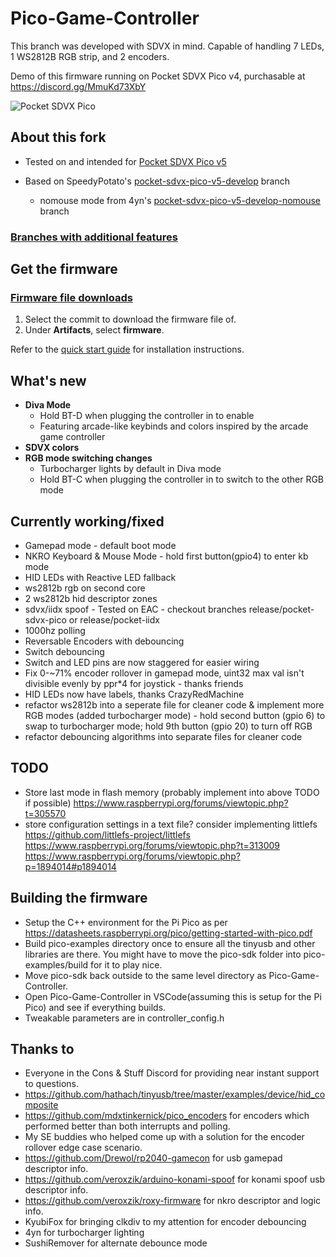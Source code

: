 # Pico-Game-Controller

This branch was developed with SDVX in mind. Capable of handling 7 LEDs, 1 WS2812B RGB strip, and 2 encoders.

Demo of this firmware running on Pocket SDVX Pico v4, purchasable at https://discord.gg/MmuKd73XbY

![Pocket SDVX Pico](demo.gif)

## About this fork

- Tested on and intended for [Pocket SDVX Pico v5](https://www.speedylabs.us/product/pocket-sdvx-pico-assembled/)

- Based on SpeedyPotato's [pocket-sdvx-pico-v5-develop](https://github.com/speedypotato/Pico-Game-Controller/tree/release/pocket-sdvx-pico-v5-develop) branch
  - nomouse mode from 4yn's [pocket-sdvx-pico-v5-develop-nomouse](https://github.com/4yn/Pico-Game-Controller/tree/release/pocket-sdvx-pico-v5-develop-nomouse) branch

### [Branches with additional features](https://github.com/SBence/Pico-Game-Controller/branches)

## Get the firmware

### [Firmware file downloads](https://github.com/SBence/Pico-Game-Controller/actions/workflows/build-firmware.yml?query=branch%3Acustom)

1. Select the commit to download the firmware file of.
2. Under **Artifacts**, select **firmware**.

Refer to the [quick start guide](https://docs.google.com/document/d/1D9CUx3U4uje8LoN8qtBFXIQEj6s7Rs03GC2eq-TACfs) for installation instructions.

## What's new

- **Diva Mode**
  - Hold BT-D when plugging the controller in to enable
  - Featuring arcade-like keybinds and colors inspired by the arcade game controller
- **SDVX colors**
- **RGB mode switching changes**
  - Turbocharger lights by default in Diva mode
  - Hold BT-C when plugging the controller in to switch to the other RGB mode

## Currently working/fixed

- Gamepad mode - default boot mode
- NKRO Keyboard & Mouse Mode - hold first button(gpio4) to enter kb mode
- HID LEDs with Reactive LED fallback
- ws2812b rgb on second core
- 2 ws2812b hid descriptor zones
- sdvx/iidx spoof - Tested on EAC - checkout branches release/pocket-sdvx-pico or release/pocket-iidx
- 1000hz polling
- Reversable Encoders with debouncing
- Switch debouncing
- Switch and LED pins are now staggered for easier wiring
- Fix 0-~71% encoder rollover in gamepad mode, uint32 max val isn't divisible evenly by ppr\*4 for joystick - thanks friends
- HID LEDs now have labels, thanks CrazyRedMachine
- refactor ws2812b into a seperate file for cleaner code & implement more RGB modes (added turbocharger mode) - hold second button (gpio 6) to swap to turbocharger mode; hold 9th button (gpio 20) to turn off RGB
- refactor debouncing algorithms into separate files for cleaner code

## TODO

- Store last mode in flash memory (probably implement into above TODO if possible) https://www.raspberrypi.org/forums/viewtopic.php?t=305570
- store configuration settings in a text file? consider implementing littlefs https://github.com/littlefs-project/littlefs https://www.raspberrypi.org/forums/viewtopic.php?t=313009 https://www.raspberrypi.org/forums/viewtopic.php?p=1894014#p1894014

## Building the firmware

- Setup the C++ environment for the Pi Pico as per https://datasheets.raspberrypi.org/pico/getting-started-with-pico.pdf
- Build pico-examples directory once to ensure all the tinyusb and other libraries are there. You might have to move the pico-sdk folder into pico-examples/build for it to play nice.
- Move pico-sdk back outside to the same level directory as Pico-Game-Controller.
- Open Pico-Game-Controller in VSCode(assuming this is setup for the Pi Pico) and see if everything builds.
- Tweakable parameters are in controller_config.h

## Thanks to

- Everyone in the Cons & Stuff Discord for providing near instant support to questions.
- https://github.com/hathach/tinyusb/tree/master/examples/device/hid_composite
- https://github.com/mdxtinkernick/pico_encoders for encoders which performed better than both interrupts and polling.
- My SE buddies who helped come up with a solution for the encoder rollover edge case scenario.
- https://github.com/Drewol/rp2040-gamecon for usb gamepad descriptor info.
- https://github.com/veroxzik/arduino-konami-spoof for konami spoof usb descriptor info.
- https://github.com/veroxzik/roxy-firmware for nkro descriptor and logic info.
- KyubiFox for bringing clkdiv to my attention for encoder debouncing
- 4yn for turbocharger lighting
- SushiRemover for alternate debounce mode
